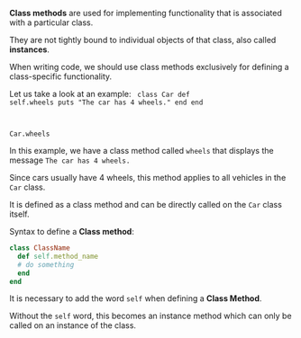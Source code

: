 **Class methods** are used for
implementing functionality
that is associated with a
particular class.

They are not tightly bound
to individual objects of
that class, also called **instances**.

When writing code, we should
use class methods exclusively
for defining a class-specific
functionality.

Let us take a look at an example:
<codeblock language="ruby" type="lesson">
<code>
class Car
  def self.wheels
    puts "The car has 4 wheels."
  end
end

Car.wheels
</code>
</codeblock>

In this example, we have
a class method called `wheels`
that displays the message
`The car has 4 wheels.`

Since cars usually have 4 wheels,
this method applies to all vehicles
in the `Car` class.

It is defined as a class method
and can be directly called on
the `Car` class itself.

Syntax to define a **Class method**:
```ruby
class ClassName
  def self.method_name
  # do something
  end
end
```

It is necessary to add the
word `self` when defining
a **Class Method**.

Without the `self` word,
this becomes an instance
method which can only
be called on an instance
of the class.
